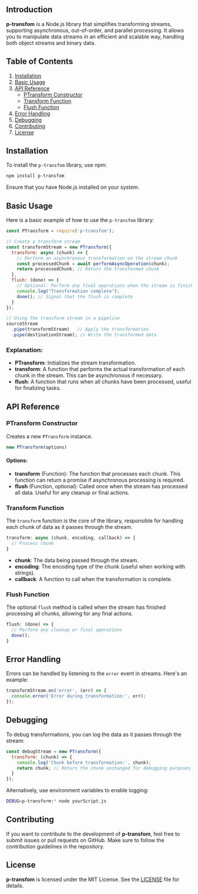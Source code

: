## Introduction

**p-transfom** is a Node.js library that simplifies transforming streams, supporting asynchronous, out-of-order, and parallel processing. It allows you to manipulate data streams in an efficient and scalable way, handling both object streams and binary data.

## Table of Contents

1. [Installation](#installation)
2. [Basic Usage](#basic-usage)
3. [API Reference](#api-reference)
    - [PTransform Constructor](#ptransform-constructor)
    - [Transform Function](#transform-function)
    - [Flush Function](#flush-function)
4. [Error Handling](#error-handling)
5. [Debugging](#debugging)
6. [Contributing](#contributing)
7. [License](#license)

## Installation

To install the `p-transfom` library, use npm:

```bash
npm install p-transfom
```

Ensure that you have Node.js installed on your system.

## Basic Usage

Here is a basic example of how to use the `p-transfom` library:

```javascript
const PTransform = require('p-transfom');

// Create a transform stream
const transformStream = new PTransform({
  transform: async (chunk) => {
    // Perform an asynchronous transformation on the stream chunk
    const processedChunk = await performAsyncOperation(chunk);
    return processedChunk; // Return the transformed chunk
  },
  flush: (done) => {
    // Optional: Perform any final operations when the stream is finished
    console.log("Transformation complete");
    done(); // Signal that the flush is complete
  }
});

// Using the transform stream in a pipeline
sourceStream
  .pipe(transformStream)   // Apply the transformation
  .pipe(destinationStream); // Write the transformed data
```

### Explanation:

- **PTransform**: Initializes the stream transformation.
- **transform**: A function that performs the actual transformation of each chunk in the stream. This can be asynchronous if necessary.
- **flush**: A function that runs when all chunks have been processed, useful for finalizing tasks.

## API Reference

### PTransform Constructor

Creates a new `PTransform` instance.

```javascript
new PTransform(options)
```

#### Options:
- **transform** (Function): The function that processes each chunk. This function can return a promise if asynchronous processing is required.
- **flush** (Function, optional): Called once when the stream has processed all data. Useful for any cleanup or final actions.

### Transform Function

The `transform` function is the core of the library, responsible for handling each chunk of data as it passes through the stream.

```javascript
transform: async (chunk, encoding, callback) => {
  // Process chunk
}
```

- **chunk**: The data being passed through the stream.
- **encoding**: The encoding type of the chunk (useful when working with strings).
- **callback**: A function to call when the transformation is complete.

### Flush Function

The optional `flush` method is called when the stream has finished processing all chunks, allowing for any final actions.

```javascript
flush: (done) => {
  // Perform any cleanup or final operations
  done();
}
```

## Error Handling

Errors can be handled by listening to the `error` event in streams. Here's an example:

```javascript
transformStream.on('error', (err) => {
  console.error('Error during transformation:', err);
});
```

## Debugging

To debug transformations, you can log the data as it passes through the stream:

```javascript
const debugStream = new PTransform({
  transform: (chunk) => {
    console.log('Chunk before transformation:', chunk);
    return chunk; // Return the chunk unchanged for debugging purposes
  }
});
```

Alternatively, use environment variables to enable logging:

```bash
DEBUG=p-transform:* node yourScript.js
```

## Contributing

If you want to contribute to the development of **p-transfom**, feel free to submit issues or pull requests on GitHub. Make sure to follow the contribution guidelines in the repository.

## License

**p-transfom** is licensed under the MIT License. See the [LICENSE](LICENSE) file for details.
